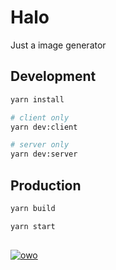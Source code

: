 # Halo

Just a image generator

## Development

```bash
yarn install

# client only
yarn dev:client

# server only
yarn dev:server
```

## Production

```bash
yarn build

yarn start
```
##

[![owo](https://user-images.githubusercontent.com/77166960/178708410-fd3b5ce5-d749-40eb-92d5-d614692a4d73.jpg)](https://www.pixiv.net/en/artworks/94213408)

